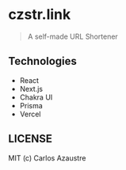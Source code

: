 # czstr.link
> A self-made URL Shortener

## Technologies
- React
- Next.js
- Chakra UI
- Prisma
- Vercel

## LICENSE
MIT (c) Carlos Azaustre